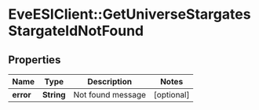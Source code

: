 # EveESIClient::GetUniverseStargatesStargateIdNotFound

## Properties
Name | Type | Description | Notes
------------ | ------------- | ------------- | -------------
**error** | **String** | Not found message | [optional] 


